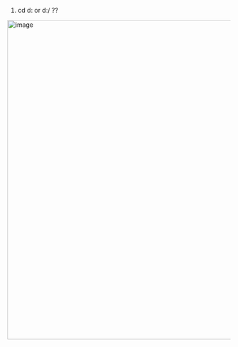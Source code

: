 1. cd d: or d:/ ??
<img width="723" alt="image" src="https://user-images.githubusercontent.com/70836484/207137664-7daca00e-2a1e-4b87-ab3e-d12d482e7bc4.png">
